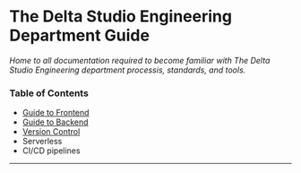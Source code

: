 # The Delta Studio Engineering Department Guide

*Home to all documentation required to become familiar with The Delta Studio Engineering department processis, standards, and tools.*

### Table of Contents

- [Guide to Frontend](./front-end.MD)
- [Guide to Backend](./back-end/Readme.MD)
- [Version Control](./git.MD)
- Serverless
- CI/CD pipelines

___
